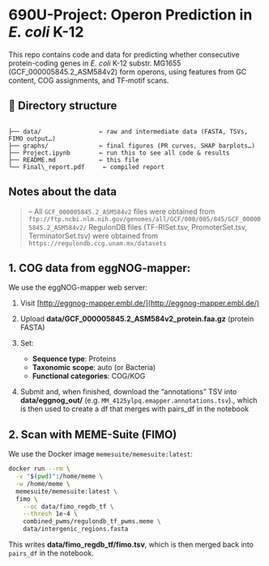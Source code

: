 # 690U-Project: Operon Prediction in *E. coli* K-12

This repo contains code and data for predicting whether consecutive protein-coding genes in *E. coli* K-12 substr. MG1655 (GCF_000005845.2_ASM584v2) form operons, using features from GC content, COG assignments, and TF‐motif scans.

## 📁 Directory structure

```

├── data/                ← raw and intermediate data (FASTA, TSVs, FIMO output…)
├── graphs/              ← final figures (PR curves, SHAP barplots…)
├── Project.ipynb        ← run this to see all code & results
├── README.md            ← this file
└── Final\_report.pdf     ← compiled report

````

## Notes about the data
> – All `GCF_000005845.2_ASM584v2` files were obtained from
> `ftp://ftp.ncbi.nlm.nih.gov/genomes/all/GCF/000/005/845/GCF_000005845.2_ASM584v2/`
> RegulonDB files (TF-RISet.tsv, PromoterSet.tsv, TerminatorSet.tsv) were obtained from
> `https://regulondb.ccg.unam.mx/datasets`

## 1. COG data from eggNOG-mapper:

We use the eggNOG-mapper web server:

1. Visit [http://eggnog-mapper.embl.de/](http://eggnog-mapper.embl.de/)
2. Upload **data/GCF\_000005845.2\_ASM584v2\_protein.faa.gz** (protein FASTA)
3. Set:

   * **Sequence type**: Proteins
   * **Taxonomic scope**: auto (or Bacteria)
   * **Functional categories**: COG/KOG
4. Submit and, when finished, download the “annotations” TSV into **data/eggnog\_out/** (e.g. `MM_4125ylpq.emapper.annotations.tsv`)., which is then used to create a df that merges with pairs_df in the notebook

## 2. Scan with MEME-Suite (FIMO)

We use the Docker image `memesuite/memesuite:latest`:

```bash
docker run --rm \
  -v "$(pwd)":/home/meme \
  -w /home/meme \
  memesuite/memesuite:latest \
  fimo \
    --oc data/fimo_regdb_tf \
    --thresh 1e-4 \
    combined_pwms/regulondb_tf_pwms.meme \
    data/intergenic_regions.fasta
```

This writes **data/fimo\_regdb\_tf/fimo.tsv**, which is then merged back into `pairs_df` in the notebook.
